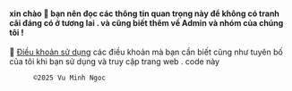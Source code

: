 #### xin chào 👋 bạn nên đọc các thông tin quan trọng này để không có tranh cãi đáng có ở tương lai . và cũng biết thêm về Admin và nhóm của chúng tôi !

📗 [Điều khoản sử dụng](https://github.com/vuminhngocpt/h-ng-d-n) các điều khoản mà bạn cần biết cũng như tuyên bố của tôi khi bạn sử dụng và truy cập trang web . code này


          ©2025 Vu Minh Ngoc
